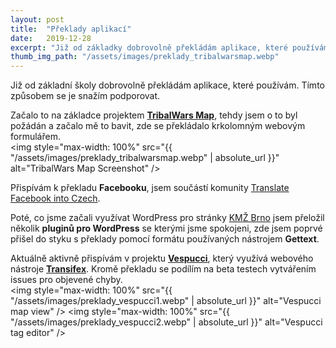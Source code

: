 ```yaml
---
layout: post
title:  "Překlady aplikací"
date:   2019-12-28
excerpt: "Již od základky dobrovolně překládám aplikace, které používám. Tímto způsobem se je snažím podporovat."
thumb_img_path: "/assets/images/preklady_tribalwarsmap.webp"
---
```


Již od základní školy dobrovolně překládám aplikace, které používám. Tímto způsobem se je snažím podporovat.

Začalo to na základce projektem __[TribalWars Map](http://www.tribalwarsmap.com/)__, tehdy jsem o to byl požádán a začalo mě to bavit, zde se překládalo krkolomným webovým formulářem.  
<img style="max-width: 100%" src="{{ "/assets/images/preklady_tribalwarsmap.webp" | absolute_url }}" alt="TribalWars Map Screenshot" />

Přispívám k překladu __Facebooku__, jsem součástí komunity [Translate Facebook into Czech](https://www.facebook.com/groups/219561984774158/).

Poté, co jsme začali využívat WordPress pro stránky [KMŽ Brno](https://www.kmz-brno.cz/) jsem přeložil několik __pluginů pro WordPress__ se kterými jsme spokojeni, zde jsem poprvé přišel do styku s překlady pomocí formátu používaných nástrojem __Gettext__.

Aktuálně aktivně přispívám v projektu __[Vespucci](https://github.com/MarcusWolschon/osmeditor4android)__, který využívá webového nástroje __[Transifex](http://transifex.com/openstreetmap/vespucci)__. Kromě překladu se podílím na beta testech vytvářením issues pro objevené chyby.  
<img style="max-width: 100%" src="{{ "/assets/images/preklady_vespucci1.webp" | absolute_url }}" alt="Vespucci map view" />
<img style="max-width: 100%" src="{{ "/assets/images/preklady_vespucci2.webp" | absolute_url }}" alt="Vespucci tag editor" />
